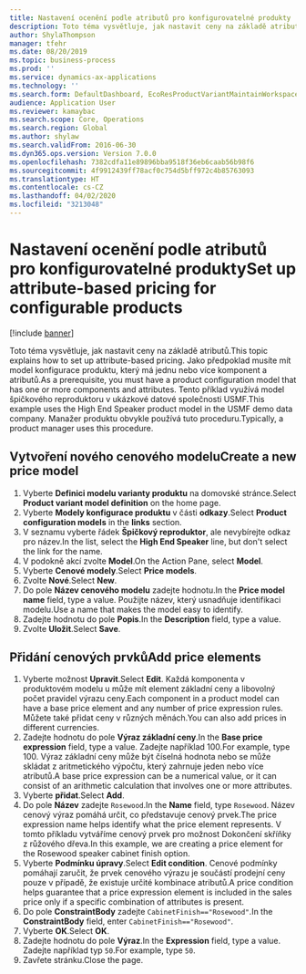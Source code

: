 ```yaml
---
title: Nastavení ocenění podle atributů pro konfigurovatelné produkty
description: Toto téma vysvětluje, jak nastavit ceny na základě atributů.
author: ShylaThompson
manager: tfehr
ms.date: 08/20/2019
ms.topic: business-process
ms.prod: ''
ms.service: dynamics-ax-applications
ms.technology: ''
ms.search.form: DefaultDashboard, EcoResProductVariantMaintainWorkspace, PCProductConfigurationModelListPage, PCPriceModelList, PCPriceModel, PCConstraintEditor
audience: Application User
ms.reviewer: kamaybac
ms.search.scope: Core, Operations
ms.search.region: Global
ms.author: shylaw
ms.search.validFrom: 2016-06-30
ms.dyn365.ops.version: Version 7.0.0
ms.openlocfilehash: 7382cdfa11e89896bba9518f36eb6caab56b98f6
ms.sourcegitcommit: 4f9912439ff78acf0c754d5bff972c4b85763093
ms.translationtype: HT
ms.contentlocale: cs-CZ
ms.lasthandoff: 04/02/2020
ms.locfileid: "3213048"
---
```

# <a name="set-up-attribute-based-pricing-for-configurable-products"></a><span data-ttu-id="0674d-103">Nastavení ocenění podle atributů pro konfigurovatelné produkty</span><span class="sxs-lookup"><span data-stu-id="0674d-103">Set up attribute-based pricing for configurable products</span></span>

[!include [banner](../../includes/banner.md)]

<span data-ttu-id="0674d-104">Toto téma vysvětluje, jak nastavit ceny na základě atributů.</span><span class="sxs-lookup"><span data-stu-id="0674d-104">This topic explains how to set up attribute-based pricing.</span></span> <span data-ttu-id="0674d-105">Jako předpoklad musíte mít model konfigurace produktu, který má jednu nebo více komponent a atributů.</span><span class="sxs-lookup"><span data-stu-id="0674d-105">As a prerequisite, you must have a product configuration model that has one or more components and attributes.</span></span> <span data-ttu-id="0674d-106">Tento příklad využívá model špičkového reproduktoru v ukázkové datové společnosti USMF.</span><span class="sxs-lookup"><span data-stu-id="0674d-106">This example uses the High End Speaker product model in the USMF demo data company.</span></span> <span data-ttu-id="0674d-107">Manažer produktu obvykle používá tuto proceduru.</span><span class="sxs-lookup"><span data-stu-id="0674d-107">Typically, a product manager uses this procedure.</span></span>


## <a name="create-a-new-price-model"></a><span data-ttu-id="0674d-108">Vytvoření nového cenového modelu</span><span class="sxs-lookup"><span data-stu-id="0674d-108">Create a new price model</span></span>
1. <span data-ttu-id="0674d-109">Vyberte **Definici modelu varianty produktu** na domovské stránce.</span><span class="sxs-lookup"><span data-stu-id="0674d-109">Select **Product variant model definition** on the home page.</span></span>
2. <span data-ttu-id="0674d-110">Vyberte **Modely konfigurace produktu** v části **odkazy**.</span><span class="sxs-lookup"><span data-stu-id="0674d-110">Select **Product configuration models** in the **links** section.</span></span>
3. <span data-ttu-id="0674d-111">V seznamu vyberte řádek **Špičkový reproduktor**, ale nevybírejte odkaz pro název.</span><span class="sxs-lookup"><span data-stu-id="0674d-111">In the list, select the **High End Speaker** line, but don't select the link for the name.</span></span>
4. <span data-ttu-id="0674d-112">V podokně akcí zvolte **Model**.</span><span class="sxs-lookup"><span data-stu-id="0674d-112">On the Action Pane, select **Model**.</span></span>
5. <span data-ttu-id="0674d-113">Vyberte **Cenové modely**.</span><span class="sxs-lookup"><span data-stu-id="0674d-113">Select **Price models**.</span></span>
6. <span data-ttu-id="0674d-114">Zvolte **Nové**.</span><span class="sxs-lookup"><span data-stu-id="0674d-114">Select **New**.</span></span>
7. <span data-ttu-id="0674d-115">Do pole **Název cenového modelu** zadejte hodnotu.</span><span class="sxs-lookup"><span data-stu-id="0674d-115">In the **Price model name** field, type a value.</span></span> <span data-ttu-id="0674d-116">Použijte název, který usnadňuje identifikaci modelu.</span><span class="sxs-lookup"><span data-stu-id="0674d-116">Use a name that makes the model easy to identify.</span></span>  
8. <span data-ttu-id="0674d-117">Zadejte hodnotu do pole **Popis**.</span><span class="sxs-lookup"><span data-stu-id="0674d-117">In the **Description** field, type a value.</span></span>
9. <span data-ttu-id="0674d-118">Zvolte **Uložit**.</span><span class="sxs-lookup"><span data-stu-id="0674d-118">Select **Save**.</span></span>

## <a name="add-price-elements"></a><span data-ttu-id="0674d-119">Přidání cenových prvků</span><span class="sxs-lookup"><span data-stu-id="0674d-119">Add price elements</span></span>
1. <span data-ttu-id="0674d-120">Vyberte možnost **Upravit**.</span><span class="sxs-lookup"><span data-stu-id="0674d-120">Select **Edit**.</span></span> <span data-ttu-id="0674d-121">Každá komponenta v produktovém modelu u může mít element základní ceny a libovolný počet pravidel výrazu ceny.</span><span class="sxs-lookup"><span data-stu-id="0674d-121">Each component in a product model can have a base price element and any number of price expression rules.</span></span> <span data-ttu-id="0674d-122">Můžete také přidat ceny v různých měnách.</span><span class="sxs-lookup"><span data-stu-id="0674d-122">You can also add prices in different currencies.</span></span>  
2. <span data-ttu-id="0674d-123">Zadejte hodnotu do pole **Výraz základní ceny**.</span><span class="sxs-lookup"><span data-stu-id="0674d-123">In the **Base price expression** field, type a value.</span></span> <span data-ttu-id="0674d-124">Zadejte například 100.</span><span class="sxs-lookup"><span data-stu-id="0674d-124">For example, type 100.</span></span> <span data-ttu-id="0674d-125">Výraz základní ceny může být číselná hodnota nebo se může skládat z aritmetického výpočtu, který zahrnuje jeden nebo více atributů.</span><span class="sxs-lookup"><span data-stu-id="0674d-125">A base price expression can be a numerical value, or it can consist of an arithmetic calculation that involves one or more attributes.</span></span>  
3. <span data-ttu-id="0674d-126">Vyberte **přidat**.</span><span class="sxs-lookup"><span data-stu-id="0674d-126">Select **Add**.</span></span>
4. <span data-ttu-id="0674d-127">Do pole **Název** zadejte `Rosewood`.</span><span class="sxs-lookup"><span data-stu-id="0674d-127">In the **Name** field, type `Rosewood`.</span></span> <span data-ttu-id="0674d-128">Název cenový výraz pomáhá určit, co představuje cenový prvek.</span><span class="sxs-lookup"><span data-stu-id="0674d-128">The price expression name helps identify what the price element represents.</span></span> <span data-ttu-id="0674d-129">V tomto příkladu vytváříme cenový prvek pro možnost Dokončení skříňky z růžového dřeva.</span><span class="sxs-lookup"><span data-stu-id="0674d-129">In this example, we are creating a price element for the Rosewood speaker cabinet finish option.</span></span>  
5. <span data-ttu-id="0674d-130">Vyberte **Podmínku úpravy**.</span><span class="sxs-lookup"><span data-stu-id="0674d-130">Select **Edit condition**.</span></span> <span data-ttu-id="0674d-131">Cenové podmínky pomáhají zaručit, že prvek cenového výrazu je součástí prodejní ceny pouze v případě, že existuje určité kombinace atributů.</span><span class="sxs-lookup"><span data-stu-id="0674d-131">A price condition helps guarantee that a price expression element is included in the sales price only if a specific combination of attributes is present.</span></span>  
6. <span data-ttu-id="0674d-132">Do pole **ConstraintBody** zadejte `CabinetFinish=="Rosewood"`.</span><span class="sxs-lookup"><span data-stu-id="0674d-132">In the **ConstraintBody** field, enter `CabinetFinish=="Rosewood"`.</span></span>
7. <span data-ttu-id="0674d-133">Vyberte **OK**.</span><span class="sxs-lookup"><span data-stu-id="0674d-133">Select **OK**.</span></span>
8. <span data-ttu-id="0674d-134">Zadejte hodnotu do pole **Výraz**.</span><span class="sxs-lookup"><span data-stu-id="0674d-134">In the **Expression** field, type a value.</span></span> <span data-ttu-id="0674d-135">Zadejte například typ `50`.</span><span class="sxs-lookup"><span data-stu-id="0674d-135">For example, type `50`.</span></span> 
9. <span data-ttu-id="0674d-136">Zavřete stránku.</span><span class="sxs-lookup"><span data-stu-id="0674d-136">Close the page.</span></span>

